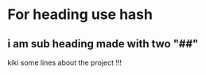 # For heading use hash

## i am sub heading made with two "##"
kiki
some lines about the project !!!
